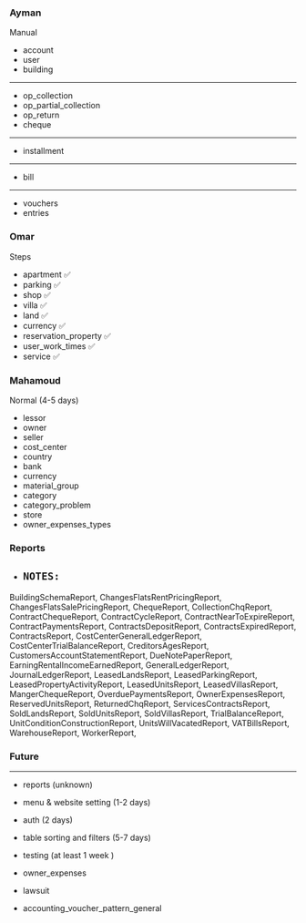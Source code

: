 ### Ayman

Manual

- account
- user
- building

---

- op_collection
- op_partial_collection
- op_return
- cheque

---

- installment

---

- bill

---

- vouchers
- entries

### Omar

Steps

- apartment ✅
- parking ✅
- shop ✅
- villa ✅
- land ✅
- currency ✅
- reservation_property ✅
- user_work_times ✅
- service ✅

### Mahamoud

Normal (4-5 days)

- lessor
- owner
- seller
- cost_center
- country
- bank
- currency
- material_group
- category
- category_problem
- store
- owner_expenses_types

### Reports
- `NOTES:` 
  - 
BuildingSchemaReport,
ChangesFlatsRentPricingReport,
ChangesFlatsSalePricingReport,
ChequeReport,
CollectionChqReport,
ContractChequeReport,
ContractCycleReport,
ContractNearToExpireReport,
ContractPaymentsReport,
ContractsDepositReport,
ContractsExpiredReport,
ContractsReport,
CostCenterGeneralLedgerReport,
CostCenterTrialBalanceReport,
CreditorsAgesReport,
CustomersAccountStatementReport,
DueNotePaperReport,
EarningRentalIncomeEarnedReport,
GeneralLedgerReport,
JournalLedgerReport,
LeasedLandsReport,
LeasedParkingReport,
LeasedPropertyActivityReport,
LeasedUnitsReport,
LeasedVillasReport,
MangerChequeReport,
OverduePaymentsReport,
OwnerExpensesReport,
ReservedUnitsReport,
ReturnedChqReport,
ServicesContractsReport,
SoldLandsReport,
SoldUnitsReport,
SoldVillasReport,
TrialBalanceReport,
UnitConditionConstructionReport,
UnitsWillVacatedReport,
VATBillsReport,
WarehouseReport,
WorkerReport,

### Future

---

- reports (unknown)

- menu & website setting (1-2 days)
- auth (2 days)
- table sorting and filters (5-7 days)
- testing (at least 1 week )

- owner_expenses
- lawsuit
- accounting_voucher_pattern_general
